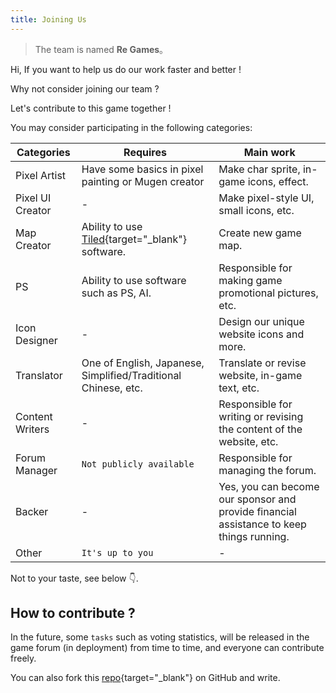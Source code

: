```yaml
---
title: Joining Us
---
```


> The team is named **Re Games**。

Hi, If you want to help us do our work faster and better !

Why not consider joining our team ?

Let's contribute to this game together !

You may consider participating in the following categories:

| Categories      | Requires | Main work |
| --------------- | -------- | --------- |
| Pixel Artist    | Have some basics in pixel painting or Mugen creator | Make char sprite, in-game icons, effect. |
| Pixel UI Creator| - | Make pixel-style UI, small icons, etc. |
| Map Creator     | Ability to use [Tiled](https://www.mapeditor.org){target="_blank"} software. | Create new game map. |
| PS              | Ability to use software such as PS, AI. | Responsible for making game promotional pictures, etc. |
| Icon Designer   | - | Design our unique website icons and more. |
| Translator      | One of English, Japanese, Simplified/Traditional Chinese, etc. | Translate or revise website, in-game text, etc. |  |
| Content Writers | - | Responsible for writing or revising the content of the website, etc. |
| Forum Manager   | `Not publicly available` | Responsible for managing the forum.                                                      |
| Backer          | - | Yes, you can become our sponsor and provide financial assistance to keep things running. |
| Other           | `It's up to you` | - |

Not to your taste, see below 👇.

## How to contribute ?

In the future, some `tasks` such as voting statistics,
will be released in the game forum (in deployment) from time to time, and everyone can contribute freely.

You can also fork this [repo](https://github.com/real-re/nsv2-website){target="_blank"} on GitHub and write.
